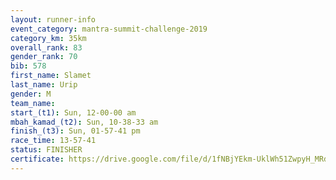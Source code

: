 ```yaml
---
layout: runner-info 
event_category: mantra-summit-challenge-2019 
category_km: 35km 
overall_rank: 83
gender_rank: 70
bib: 578
first_name: Slamet
last_name: Urip
gender: M
team_name: 
start_(t1): Sun, 12-00-00 am
mbah_kamad_(t2): Sun, 10-38-33 am
finish_(t3): Sun, 01-57-41 pm
race_time: 13-57-41
status: FINISHER
certificate: https://drive.google.com/file/d/1fNBjYEkm-UklWh51ZwpyH_MRdXkAZVbB/view?usp=sharing
---
```


